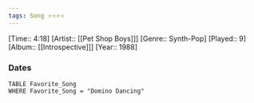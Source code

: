 ```yaml
---
tags: Song ⭐⭐⭐⭐ 
---
```

[Time:: 4:18]
[Artist:: [[Pet Shop Boys]]]
[Genre:: Synth-Pop]
[Played:: 9]
[Album:: [[Introspective]]]
[Year:: 1988]
### Dates
````dataview
TABLE Favorite_Song
WHERE Favorite_Song = "Domino Dancing"
````